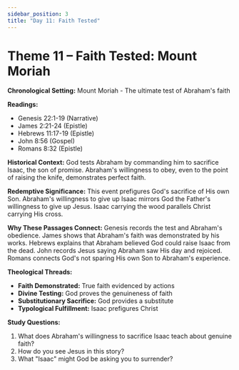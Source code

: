 ```yaml
---
sidebar_position: 3
title: "Day 11: Faith Tested"
---
```


# Theme 11 – Faith Tested: Mount Moriah

**Chronological Setting:** Mount Moriah - The ultimate test of Abraham's faith

**Readings:**
- Genesis 22:1-19 (Narrative)
- James 2:21-24 (Epistle)
- Hebrews 11:17-19 (Epistle)
- John 8:56 (Gospel)
- Romans 8:32 (Epistle)

**Historical Context:** God tests Abraham by commanding him to sacrifice Isaac, the son of promise. Abraham's willingness to obey, even to the point of raising the knife, demonstrates perfect faith.

**Redemptive Significance:** This event prefigures God's sacrifice of His own Son. Abraham's willingness to give up Isaac mirrors God the Father's willingness to give up Jesus. Isaac carrying the wood parallels Christ carrying His cross.

**Why These Passages Connect:** Genesis records the test and Abraham's obedience. James shows that Abraham's faith was demonstrated by his works. Hebrews explains that Abraham believed God could raise Isaac from the dead. John records Jesus saying Abraham saw His day and rejoiced. Romans connects God's not sparing His own Son to Abraham's experience.

**Theological Threads:**
- **Faith Demonstrated:** True faith evidenced by actions
- **Divine Testing:** God proves the genuineness of faith
- **Substitutionary Sacrifice:** God provides a substitute
- **Typological Fulfillment:** Isaac prefigures Christ

**Study Questions:**
1. What does Abraham's willingness to sacrifice Isaac teach about genuine faith?
2. How do you see Jesus in this story?
3. What "Isaac" might God be asking you to surrender?